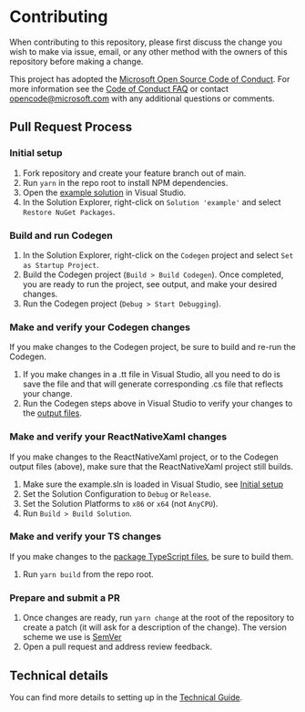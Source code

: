 # Contributing
When contributing to this repository, please first discuss the change you wish to make via issue, email, or any other method with the owners of this repository before making a change.

This project has adopted the [Microsoft Open Source Code of Conduct](https://opensource.microsoft.com/codeofconduct/). For more information see the [Code of Conduct FAQ](https://opensource.microsoft.com/codeofconduct/faq/) or contact [opencode@microsoft.com](mailto:opencode@microsoft.com) with any additional questions or comments.

## Pull Request Process

### Initial setup
1. Fork repository and create your feature branch out of main.
2. Run `yarn` in the repo root to install NPM dependencies.
3. Open the [example solution](./example/windows/example.sln) in Visual Studio.
4. In the Solution Explorer, right-click on `Solution 'example'` and select `Restore NuGet Packages`.

### Build and run Codegen
1. In the Solution Explorer, right-click on the `Codegen` project and select `Set as Startup Project`.
2. Build the Codegen project (`Build > Build Codegen`). Once completed, you are ready to run the project, see output, and make your desired changes.
3. Run the Codegen project (`Debug > Start Debugging`).

### Make and verify your Codegen changes

If you make changes to the Codegen project, be sure to build and re-run the Codegen.

1. If you make changes in a .tt file in Visual Studio, all you need to do is save the file and that will generate corresponding .cs file that reflects your change.
2. Run the Codegen steps above in Visual Studio to verify your changes to the
[output files](./package/windows/ReactNativeXaml/Codegen/).

### Make and verify your ReactNativeXaml changes

If you make changes to the ReactNativeXaml project, or to the Codegen output files (above), make sure that the ReactNativeXaml project still builds.

1. Make sure the example.sln is loaded in Visual Studio, see [Initial setup](#initial-setup)
2. Set the Solution Configuration to `Debug` or `Release`.
3. Set the Solution Platforms to `x86` or `x64` (not `AnyCPU`).
4. Run `Build > Build Solution`.

### Make and verify your TS changes

If you make changes to the [package TypeScript files](./package/src/), be sure to build them.

1. Run `yarn build` from the repo root.

### Prepare and submit a PR
1. Once changes are ready, run `yarn change` at the root of the repository to create a patch (it will ask for a description of the change). The version scheme we use is [SemVer](https://semver.org/)
3. Open a pull request and address review feedback.

## Technical details
You can find more details to setting up in the [Technical Guide](TechnicalGuide.md).